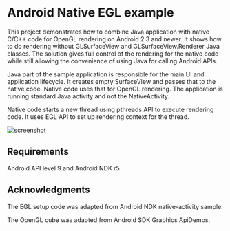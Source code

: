 
Android Native EGL example
==========================

This project demonstrates how to combine Java application with native
C/C++ code for OpenGL rendering on Android 2.3 and newer.  It shows
how to do rendering without GLSurfaceView and GLSurfaceView.Renderer
Java classes.  The solution gives full control of the rendering for
the native code while still allowing the convenience of using Java for
calling Android APIs.

Java part of the sample application is responsible for the main UI and
application lifecycle.  It creates empty SurfaceView and passes that
to the native code.  Native code uses that for OpenGL rendering.  The
application is running standard Java activity and not the
NativeActivity.

Native code starts a new thread using pthreads API to execute
rendering code.  It uses EGL API to set up rendering context for the
thread.

![screenshot](http://i.imgur.com/qTfiE.png)

Requirements
------------

Android API level 9 and Android NDK r5 


Acknowledgments
---------------

The EGL setup code was adapted from Android NDK native-activity sample.

The OpenGL cube was adapted from Android SDK Graphics ApiDemos.

